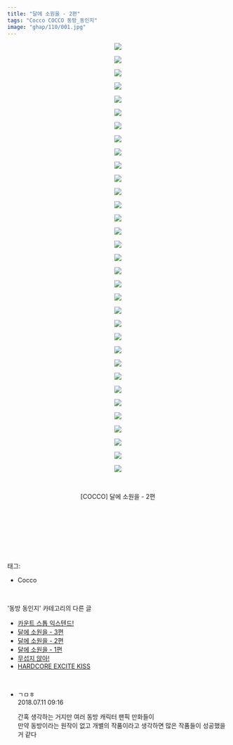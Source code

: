 ```yaml
---
title: "달에 소원을 - 2편"
tags: "Cocco COCCO 동방_동인지"
image: "ghap/110/001.jpg"
---
```

<div class="article">
<p style="text-align: center; clear: none; float: none;"><img src="{{ site.nasurl }}/ghap/110/001.jpg"/></p>
<p style="text-align: center; clear: none; float: none;"><img src="{{ site.nasurl }}/ghap/110/002.jpg"/></p>
<p style="text-align: center; clear: none; float: none;"><img src="{{ site.nasurl }}/ghap/110/003.jpg"/></p>
<p style="text-align: center; clear: none; float: none;"><img src="{{ site.nasurl }}/ghap/110/004.jpg"/></p>
<p style="text-align: center; clear: none; float: none;"><img src="{{ site.nasurl }}/ghap/110/005.jpg"/></p>
<p style="text-align: center; clear: none; float: none;"><img src="{{ site.nasurl }}/ghap/110/006.jpg"/></p>
<p style="text-align: center; clear: none; float: none;"><img src="{{ site.nasurl }}/ghap/110/007.jpg"/></p>
<p style="text-align: center; clear: none; float: none;"><img src="{{ site.nasurl }}/ghap/110/008.jpg"/></p>
<p style="text-align: center; clear: none; float: none;"><img src="{{ site.nasurl }}/ghap/110/009.jpg"/></p>
<p style="text-align: center; clear: none; float: none;"><img src="{{ site.nasurl }}/ghap/110/010.jpg"/></p>
<p style="text-align: center; clear: none; float: none;"><img src="{{ site.nasurl }}/ghap/110/011.jpg"/></p>
<p style="text-align: center; clear: none; float: none;"><img src="{{ site.nasurl }}/ghap/110/012.jpg"/></p>
<p style="text-align: center; clear: none; float: none;"><img src="{{ site.nasurl }}/ghap/110/013.jpg"/></p>
<p style="text-align: center; clear: none; float: none;"><img src="{{ site.nasurl }}/ghap/110/014.jpg"/></p>
<p style="text-align: center; clear: none; float: none;"><img src="{{ site.nasurl }}/ghap/110/015.jpg"/></p>
<p style="text-align: center; clear: none; float: none;"><img src="{{ site.nasurl }}/ghap/110/016.jpg"/></p>
<p style="text-align: center; clear: none; float: none;"><img src="{{ site.nasurl }}/ghap/110/017.jpg"/></p>
<p style="text-align: center; clear: none; float: none;"><img src="{{ site.nasurl }}/ghap/110/018.jpg"/></p>
<p style="text-align: center; clear: none; float: none;"><img src="{{ site.nasurl }}/ghap/110/019.jpg"/></p>
<p style="text-align: center; clear: none; float: none;"><img src="{{ site.nasurl }}/ghap/110/020.jpg"/></p>
<p style="text-align: center; clear: none; float: none;"><img src="{{ site.nasurl }}/ghap/110/021.jpg"/></p>
<p style="text-align: center; clear: none; float: none;"><img src="{{ site.nasurl }}/ghap/110/022.jpg"/></p>
<p style="text-align: center; clear: none; float: none;"><img src="{{ site.nasurl }}/ghap/110/023.jpg"/></p>
<p style="text-align: center; clear: none; float: none;"><img src="{{ site.nasurl }}/ghap/110/024.jpg"/></p>
<p style="text-align: center; clear: none; float: none;"><img src="{{ site.nasurl }}/ghap/110/025.jpg"/></p>
<p style="text-align: center; clear: none; float: none;"><img src="{{ site.nasurl }}/ghap/110/026.jpg"/></p>
<p style="text-align: center; clear: none; float: none;"><img src="{{ site.nasurl }}/ghap/110/027.jpg"/></p>
<p style="text-align: center; clear: none; float: none;"><img src="{{ site.nasurl }}/ghap/110/028.jpg"/></p>
<p style="text-align: center; clear: none; float: none;"><img src="{{ site.nasurl }}/ghap/110/029.jpg"/></p>
<p style="text-align: center; clear: none; float: none;"><img src="{{ site.nasurl }}/ghap/110/030.jpg"/></p>
<p style="text-align: center; clear: none; float: none;"><img src="{{ site.nasurl }}/ghap/110/031.jpg"/></p>
<p style="text-align: center; clear: none; float: none;"><img src="{{ site.nasurl }}/ghap/110/032.jpg"/></p>
<p style="text-align: center; clear: none; float: none;"><img src="{{ site.nasurl }}/ghap/110/033.jpg"/></p>
<p style="text-align: center; clear: none; float: none;"><br/></p>
<p style="text-align: center; clear: none; float: none;">[COCCO] 달에 소원을 - 2편</p>
<p style="text-align: center; clear: none; float: none;"><br/></p>
<p style="text-align: center; clear: none; float: none;"><br/></p>
<p><br/></p>
</div><br/>
<div class="tagTrail">
<p>태그: </p>
<ul>
<li>Cocco</li>
</ul>
</div><br/>
<div class="another">
<p>'동방 동인지' 카테고리의 다른 글</p>
<ul>
<li><a href="/2016-06-18-ghap_112">카운트 스톱 익스텐드!</a></li>
<li><a href="/2016-06-18-ghap_111">달에 소원을 - 3편</a></li>
<li><a href="/2016-06-18-ghap_110">달에 소원을 - 2편</a></li>
<li><a href="/2016-06-18-ghap_109">달에 소원을 - 1편</a></li>
<li><a href="/2016-06-18-ghap_108">무섭지 않아!</a></li>
<li><a href="/2016-06-18-ghap_107">HARDCORE EXCITE KISS</a></li>
</ul>
</div><br/>
<div class="cb_module cb_fluid">
<div class="cb_wrt cb_profile">
<div class="comment">
<ul>
<li class="cb_thumb_off" id="comment15283927">
<div class="cb_comment_area">
<div class="cb_info_area">
<div class="cb_section">
<span class="cb_nick_name">ㄱㅁㅎ</span>
</div>
<div class="cb_section">
<span class="cb_date">2018.07.11 09:16 </span>
</div>
</div>
<div class="cb_dsc_comment">
<p class="cb_dsc">
											간혹 생각하는 거지만 여러 동방 캐릭터 팬픽 만화들이<br/>
만약 동방이라는 원작이 없고 개별의 작품이라고 생각하면 많은 작품들이 성공했을 거 같다
										</p>
</div>
</div></li>
</ul>
</div>
</div><!-- commentList close -->
</div><br/>
